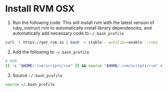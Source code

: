 Install RVM OSX
===============

1. Run the following code.  This will install rvm with the latest version of ruby, instruct rvm to automatically install library dependencies, and automatically add necessary code to `~/.bash_profile`

  ```bash
  curl -L https://get.rvm.io | bash -s stable --autolibs=enable --ruby
  ```

2. Add the following to `~/.bash_profile`

  ```bash
  # RVM
  [[ -s "$HOME/.rvm/scripts/rvm" ]] && source "$HOME/.rvm/scripts/rvm" # Load RVM into a shell session *as a function*
  ```

3. Source `~/.bash_profile`

  ```bash
  source ~/.bash_profile
  ```
